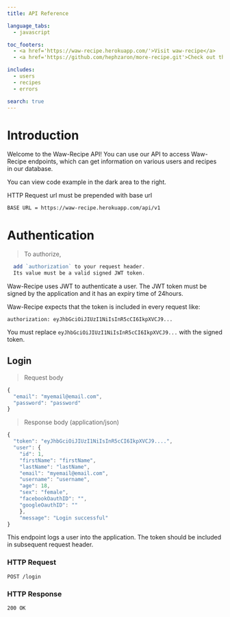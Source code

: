 ```yaml
---
title: API Reference

language_tabs: 
  - javascript

toc_footers:
  - <a href='https://waw-recipe.herokuapp.com/'>Visit waw-recipe</a>
  - <a href='https://github.com/hephzaron/more-recipe.git'>Check out the project repo here</a>

includes:
  - users
  - recipes
  - errors

search: true
---
```


# Introduction

Welcome to the Waw-Recipe API! You can use our API to access Waw-Recipe endpoints, which can get information on various users and recipes in our database.

You can view code example in the dark area to the right.

HTTP Request url must be prepended with base url

`BASE URL = https://waw-recipe.herokuapp.com/api/v1`

# Authentication

> To authorize,

```javascript
  add `authorization` to your request header.
  Its value must be a valid signed JWT token.
```

Waw-Recipe uses JWT to authenticate a user. The JWT token must be signed by the application and it has an expiry time of 24hours.

Waw-Recipe expects that the token is included in every request like:

`authorization: eyJhbGciOiJIUzI1NiIsInR5cCI6IkpXVCJ9...`

<aside class="notice">
You must replace <code>eyJhbGciOiJIUzI1NiIsInR5cCI6IkpXVCJ9...</code> with the signed token.
</aside>

## Login

> Request body

```javascript
{
  "email": "myemail@email.com",
  "password": "password"
}
```

> Response body (application/json)

```javascript
{
  "token": "eyJhbGciOiJIUzI1NiIsInR5cCI6IkpXVCJ9....",
  "user": {
    "id": 1,
    "firstName": "firstName",
    "lastName": "lastName",
    "email": "myemail@email.com",
    "username": "username",
    "age": 18,
    "sex": "female",
    "facebookOauthID": "",
    "googleOauthID": ""
    },
    "message": "Login successful"
}
```

This endpoint logs a user into the application. The token should be included in subsequent request header.

### HTTP Request

`POST /login`

### HTTP Response

`200 OK`
